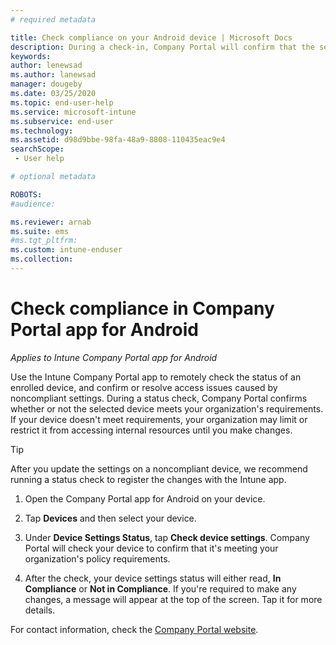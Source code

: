 ```yaml
---
# required metadata

title: Check compliance on your Android device | Microsoft Docs
description: During a check-in, Company Portal will confirm that the settings on your device meet your organization's policy requirements.
keywords:
author: lenewsad
ms.author: lanewsad
manager: dougeby
ms.date: 03/25/2020
ms.topic: end-user-help
ms.service: microsoft-intune
ms.subservice: end-user
ms.technology:
ms.assetid: d98d9bbe-98fa-48a9-8808-110435eac9e4
searchScope:
 - User help

# optional metadata

ROBOTS:  
#audience:

ms.reviewer: arnab
ms.suite: ems
#ms.tgt_pltfrm:
ms.custom: intune-enduser
ms.collection: 
---
```


# Check compliance in Company Portal app for Android     
*Applies to Intune Company Portal app for Android*  

Use the Intune Company Portal app to remotely check the status of an enrolled device, and confirm or resolve access issues caused by noncompliant settings. During a status check, Company Portal confirms whether or not the selected device meets your organization's requirements. If your device doesn't meet requirements, your organization may limit or restrict it from accessing internal resources until you make changes.     

>[!TIP]
> After you update the settings on a noncompliant device, we recommend running a status check to register the changes with the Intune app.  

1. Open the Company Portal app for Android on your device.  

2. Tap **Devices** and then select your device.  

3. Under **Device Settings Status**, tap **Check device settings**. Company Portal will check your device to confirm that it's meeting your organization's policy requirements. 

4. After the check, your device settings status will either read, **In Compliance** or **Not in Compliance**. If you're required to make any changes, a message will appear at the top of the screen. Tap it for more details. 

For contact information, check the [Company Portal website](https://go.microsoft.com/fwlink/?linkid=2010980).  
